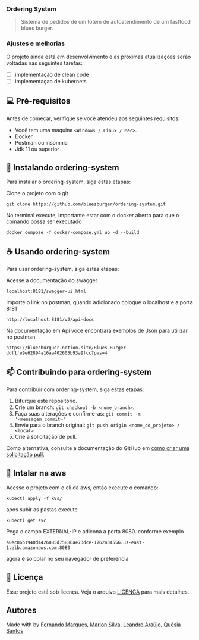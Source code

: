 ### Ordering System 

> Sistema de pedidos de um totem de autoatendimento de um fastfood blues burger.

### Ajustes e melhorias

O projeto ainda está em desenvolvimento e as próximas atualizações serão voltadas nas seguintes tarefas:

- [ ] implementação de clean code
- [ ] implementaçao de kubernets

## 💻 Pré-requisitos

Antes de começar, verifique se você atendeu aos seguintes requisitos:

* Você tem uma máquina `<Windows / Linux / Mac>`.
* Docker 
* Postman ou insomnia
* Jdk 11 ou superior 

## 🚀 Instalando ordering-system

Para instalar o ordering-system, siga estas etapas:

Clone o projeto com o git 

```
git clone https://github.com/bluesburger/ordering-system.git
```
No terminal execute, importante estar com o docker aberto para que o comando possa ser executado
```
docker compose -f docker-compose.yml up -d --build
```

## ☕ Usando ordering-system

Para usar ordering-system, siga estas etapas:

Acesse a documentação do swagger

```
localhost:8181/swagger-ui.html
```

Importe o link no postman, quando adicionado coloque o localhost e a porta 8181

```
http://localhost:8181/v2/api-docs
```

Na documentação em Api voce encontrara exemplos de Json para utilizar no postman

```
https://bluesburguer.notion.site/Blues-Burger-ddf1fe9e62894a16aa402605b93a9fcc?pvs=4
```
## 📫 Contribuindo para ordering-system

Para contribuir com ordering-system, siga estas etapas:

1. Bifurque este repositório.
2. Crie um branch: `git checkout -b <nome_branch>`.
3. Faça suas alterações e confirme-as: `git commit -m '<mensagem_commit>'`
4. Envie para o branch original: `git push origin <nome_do_projeto> / <local>`
5. Crie a solicitação de pull.

Como alternativa, consulte a documentação do GitHub em [como criar uma solicitação pull](https://help.github.com/en/github/collaborating-with-issues-and-pull-requests/creating-a-pull-request).

## 🚀 Intalar na aws

Acesse o projeto com o cli da aws, então execute o comando:

```
kubectl apply -f k8s/
```

apos subir as pastas execute 

```
kubectl get svc
```

Pega o campo EXTERNAL-IP e adicona a porta 8080. conforme exemplo
```
a0ec86b1948d4426085d75886ae73dce-1762434556.us-east-1.elb.amazonaws.com:8080
```
agora e so colar no seu navegador de preferencia

## 📝 Licença

Esse projeto está sob licença. Veja o arquivo [LICENÇA](LICENSE.md) para mais detalhes.

## Autores
Made with by  [Fernando Marques](https://www.linkedin.com/in/fernando-pozo-marques-junior/), [Marlon Silva](https://www.linkedin.com/in/marlon-silva-43075a184/), [Leandro Araújo](https://www.linkedin.com/in/leandroaraujo-sp), [Quésia Santos
](https://www.linkedin.com/in/quesiasts/)